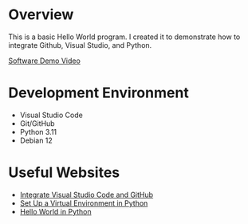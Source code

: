 # Overview

This is a basic Hello World program. I created it to demonstrate how to integrate Github, Visual Studio, and Python.

[Software Demo Video](https://youtu.be/H0awd41uk08)

# Development Environment

* Visual Studio Code
* Git/GitHub
* Python 3.11
* Debian 12

# Useful Websites

* [Integrate Visual Studio Code and GitHub](https://code.visualstudio.com/docs/sourcecontrol/github)
* [Set Up a Virtual Environment in Python](https://www.freecodecamp.org/news/how-to-setup-virtual-environments-in-python/)
* [Hello World in Python](https://www.learnpython.org/en/Hello,_World!)